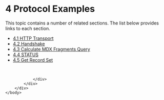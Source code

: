 <html dir="LTR" xmlns:mshelp="http://msdn.microsoft.com/mshelp" xmlns:ddue="http://ddue.schemas.microsoft.com/authoring/2003/5" xmlns:xlink="http://www.w3.org/1999/xlink" xmlns:tool="http://www.microsoft.com/tooltip">
    <head>
        <meta http-equiv="Content-Type" content="text/html; CHARSET=utf-8"></meta>
        <meta name="save" content="history"></meta>
        <title>4 Protocol Examples</title>
        <xml>
            <mshelp:toctitle title="4 Protocol Examples"></mshelp:toctitle>
            <mshelp:rltitle title="[MS-SSAS8]: Protocol Examples"></mshelp:rltitle>
            <mshelp:keyword index="A" term="41eaebde-caa4-4662-81da-c84214fd259b"></mshelp:keyword>
            <mshelp:attr name="DCSext.ContentType" value="open specification"></mshelp:attr>
            <mshelp:attr name="AssetID" value="41eaebde-caa4-4662-81da-c84214fd259b"></mshelp:attr>
            <mshelp:attr name="TopicType" value="kbRef"></mshelp:attr>
            <mshelp:attr name="DCSext.Title" value="[MS-SSAS8]: Protocol Examples" />
        </xml>
    </head>
    <body>
        <div id="header">
            <h1 class="heading">4 Protocol Examples</h1>
        </div>
        <div id="mainSection">
            <div id="mainBody">
                <div id="allHistory" class="saveHistory"></div>
                <div id="sectionSection0" class="section" name="collapseableSection">
                    <p>This topic contains a number of related sections. The list below provides links to each section.<br /></p><ul><li><span><a href="f192e205-edc7-4973-b51a-2643cb6bd6cb.md">4.1 HTTP Transport</a></span></li><li><span><a href="963d258e-a18a-4f13-866d-1af0672b5ed7.md">4.2 Handshake</a></span></li><li><span><a href="8536b22a-f5c7-4711-b87f-c7e14d81f772.md">4.3 Calculate MDX Fragments Query</a></span></li><li><span><a href="41118600-f316-4b84-a32c-3d704626acb5.md">4.4 STATUS</a></span></li><li><span><a href="286be31c-ef41-4bfb-87c3-b7fb0606c01d.md">4.5 Get Record Set</a></span></li></ul><p><br /></p>


                </div>
            </div>
        </div>
    </body>
</html>